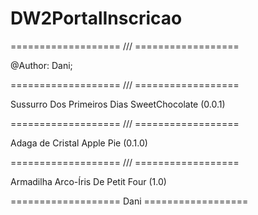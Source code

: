 ﻿# DW2PortalInscricao

=================== /// ==================

@Author: Dani;

=================== /// ==================

Sussurro Dos Primeiros Dias SweetChocolate (0.0.1)

=================== /// ==================

Adaga de Cristal Apple Pie (0.1.0)

=================== /// ==================

Armadilha Arco-Íris De Petit Four (1.0)

=================== Dani ==================
